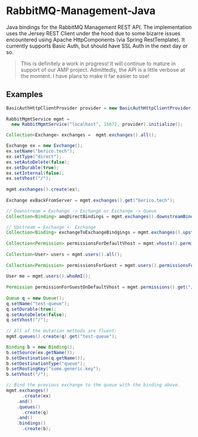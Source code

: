 RabbitMQ-Management-Java
========================

Java bindings for the RabbitMQ Management REST API.  The implementation uses the Jersey REST Client under the hood due to some bizarre issues encountered using Apache HttpComponents (via Spring RestTemplate).  It currently supports Basic Auth, but should have SSL Auth in the next day or so.

> This is definitely a work in progress!  It will continue to mature in support of our AMP project.  Admittedly, the API is a little verbose at the moment.  I have plans to make it far easier to use!

## Examples

```java
BasicAuthHttpClientProvider provider = new BasicAuthHttpClientProvider("guest", "guest");
      	
RabbitMgmtService mgmt = 
  new RabbitMgmtService("localhost", 15672, provider).initialize();

Collection<Exchange> exchanges =  mgmt.exchanges().all();

Exchange ex = new Exchange();
ex.setName("berico.tech");
ex.setType("direct");
ex.setAutoDelete(false);
ex.setDurable(true);
ex.setInternal(false);
ex.setVhost("/");
    		
mgmt.exchanges().create(ex);
    		
Exchange exBackFromServer = mgmt.exchanges().get("berico.tech");

// Downstream = Exchange -> Exchange or Exchange -> Queue
Collection<Binding> amqDirectBindings = mgmt.exchanges().downstreamBindings("amq.direct");

// Upstream = Exchange <- Exchange
Collection<Binding> exchangeToExchangeBindgings = mgmt.exchanges().upstreamBindings("amq.topic");
    		
Collection<Permission> permissionsForDefaultVhost = mgmt.vhosts().permissions();
    		
Collection<User> users = mgmt.users().all();
    		
Collection<Permission> permissionsForGuest = mgmt.users().permissionsFor("guest");
    		
User me = mgmt.users().whoAmI();
    		
Permission permissionForGuestOnDefaultVhost = mgmt.permissions().get("/", "guest");
    		
Queue q = new Queue();
q.setName("test-queue");
q.setDurable(true);
q.setAutoDelete(false);
q.setVhost("/");
    		
// All of the mutation methods are fluent:
mgmt.queues().create(q).get("test-queue");

Binding b = new Binding();
b.setSource(ex.getName());
b.setDestination(q.getName());
b.setDestinationType("queue");
b.setRoutingKey("some.generic.key");
b.setVhost("/");

// Bind the previous exchange to the queue with the binding above.
mgmt.exchanges()
      .create(ex)
    .and()
    .queues()
      .create(q)
    .and()
    .bindings()
      .create(b);
```
